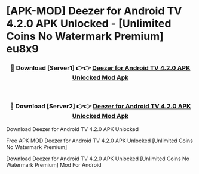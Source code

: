 # [APK-MOD] Deezer for Android TV 4.2.0 APK Unlocked - [Unlimited Coins No Watermark Premium] eu8x9



<div align="center">
<h3>🔴 Download [Server1] 👉👉 <a href="https://momento.my/?title=Deezer_for_Android_TV_4.2.0_APK_Unlocked">Deezer for Android TV 4.2.0 APK Unlocked Mod Apk</a></h3><br>

<h3>🔴 Download [Server2] 👉👉 <a href="https://momento.my/?title=Deezer_for_Android_TV_4.2.0_APK_Unlocked">Deezer for Android TV 4.2.0 APK Unlocked Mod Apk</a></h3>
</div>



Download Deezer for Android TV 4.2.0 APK Unlocked 

Free APK MOD Deezer for Android TV 4.2.0 APK Unlocked [Unlimited Coins No Watermark Premium]

Download Deezer for Android TV 4.2.0 APK Unlocked [Unlimited Coins No Watermark Premium] Mod For Android
